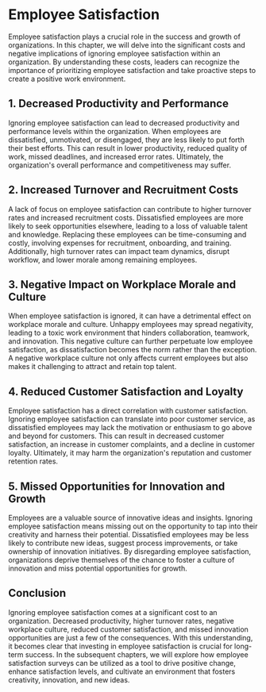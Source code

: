 Employee Satisfaction
======================================================

Employee satisfaction plays a crucial role in the success and growth of organizations. In this chapter, we will delve into the significant costs and negative implications of ignoring employee satisfaction within an organization. By understanding these costs, leaders can recognize the importance of prioritizing employee satisfaction and take proactive steps to create a positive work environment.

**1. Decreased Productivity and Performance**
---------------------------------------------

Ignoring employee satisfaction can lead to decreased productivity and performance levels within the organization. When employees are dissatisfied, unmotivated, or disengaged, they are less likely to put forth their best efforts. This can result in lower productivity, reduced quality of work, missed deadlines, and increased error rates. Ultimately, the organization's overall performance and competitiveness may suffer.

**2. Increased Turnover and Recruitment Costs**
-----------------------------------------------

A lack of focus on employee satisfaction can contribute to higher turnover rates and increased recruitment costs. Dissatisfied employees are more likely to seek opportunities elsewhere, leading to a loss of valuable talent and knowledge. Replacing these employees can be time-consuming and costly, involving expenses for recruitment, onboarding, and training. Additionally, high turnover rates can impact team dynamics, disrupt workflow, and lower morale among remaining employees.

**3. Negative Impact on Workplace Morale and Culture**
------------------------------------------------------

When employee satisfaction is ignored, it can have a detrimental effect on workplace morale and culture. Unhappy employees may spread negativity, leading to a toxic work environment that hinders collaboration, teamwork, and innovation. This negative culture can further perpetuate low employee satisfaction, as dissatisfaction becomes the norm rather than the exception. A negative workplace culture not only affects current employees but also makes it challenging to attract and retain top talent.

**4. Reduced Customer Satisfaction and Loyalty**
------------------------------------------------

Employee satisfaction has a direct correlation with customer satisfaction. Ignoring employee satisfaction can translate into poor customer service, as dissatisfied employees may lack the motivation or enthusiasm to go above and beyond for customers. This can result in decreased customer satisfaction, an increase in customer complaints, and a decline in customer loyalty. Ultimately, it may harm the organization's reputation and customer retention rates.

**5. Missed Opportunities for Innovation and Growth**
-----------------------------------------------------

Employees are a valuable source of innovative ideas and insights. Ignoring employee satisfaction means missing out on the opportunity to tap into their creativity and harness their potential. Dissatisfied employees may be less likely to contribute new ideas, suggest process improvements, or take ownership of innovation initiatives. By disregarding employee satisfaction, organizations deprive themselves of the chance to foster a culture of innovation and miss potential opportunities for growth.

**Conclusion**
--------------

Ignoring employee satisfaction comes at a significant cost to an organization. Decreased productivity, higher turnover rates, negative workplace culture, reduced customer satisfaction, and missed innovation opportunities are just a few of the consequences. With this understanding, it becomes clear that investing in employee satisfaction is crucial for long-term success. In the subsequent chapters, we will explore how employee satisfaction surveys can be utilized as a tool to drive positive change, enhance satisfaction levels, and cultivate an environment that fosters creativity, innovation, and new ideas.
